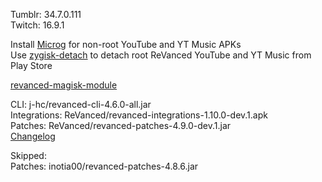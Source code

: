Tumblr: 34.7.0.111  
Twitch: 16.9.1  

Install [Microg](https://github.com/ReVanced/GmsCore/releases) for non-root YouTube and YT Music APKs  
Use [zygisk-detach](https://github.com/j-hc/zygisk-detach) to detach root ReVanced YouTube and YT Music from Play Store  

[revanced-magisk-module](https://github.com/j-hc/revanced-magisk-module)
  
CLI: j-hc/revanced-cli-4.6.0-all.jar  
Integrations: ReVanced/revanced-integrations-1.10.0-dev.1.apk  
Patches: ReVanced/revanced-patches-4.9.0-dev.1.jar  
[Changelog](https://github.com/ReVanced/revanced-patches/releases/tag/v4.9.0-dev.1)  

Skipped:  
Patches: inotia00/revanced-patches-4.8.6.jar    
